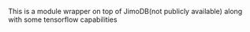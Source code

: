 This is a module wrapper on top of JimoDB(not publicly available) along with some tensorflow capabilities
